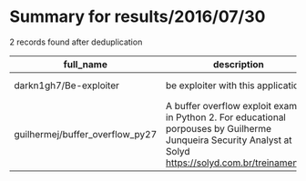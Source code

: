 
# Summary for results/2016/07/30
    
2 records found after deduplication

| full_name | description | html_url | matched_list | matched_count | pushed_at | size | stargazers_count | language | forks_count | vul_ids |
|---------------------------------|-------------------------------------------------------------------------------------------------------------------------------------------------------------|----------------------------------------------------|----------------|-----------------|---------------------------|--------|--------------------|------------|---------------|-----------|
| darkn1gh7/Be-exploiter | be exploiter with this application | https://github.com/darkn1gh7/Be-exploiter | ['exploit'] | 1 | 2016-07-30 14:44:26+00:00 | 0 | 0 | | 0 | [] |
| guilhermej/buffer_overflow_py27 | A buffer overflow exploit example in Python 2. For educational porpouses by Guilherme Junqueira Security Analyst at Solyd https://solyd.com.br/treinamentos | https://github.com/guilhermej/buffer_overflow_py27 | ['exploit'] | 1 | 2016-07-30 23:31:02+00:00 | 7992 | 2 | Python | 0 | [] |
